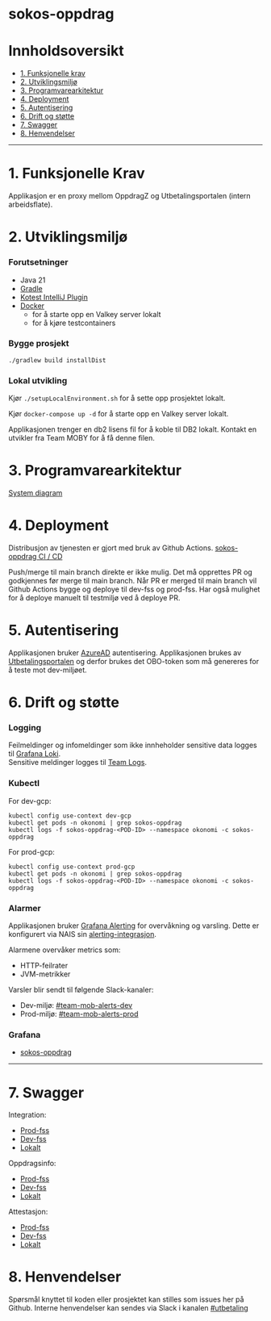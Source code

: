 # sokos-oppdrag

# Innholdsoversikt

* [1. Funksjonelle krav](#1-funksjonelle-krav)
* [2. Utviklingsmiljø](#2-utviklingsmiljø)
* [3. Programvarearkitektur](#3-programvarearkitektur)
* [4. Deployment](#4-deployment)
* [5. Autentisering](#5-autentisering)
* [6. Drift og støtte](#6-drift-og-støtte)
* [7. Swagger](#7-swagger)
* [8. Henvendelser](#8-henvendelser)

---

# 1. Funksjonelle Krav

Applikasjon er en proxy mellom OppdragZ og Utbetalingsportalen (intern arbeidsflate).

# 2. Utviklingsmiljø

### Forutsetninger

* Java 21
* [Gradle](https://gradle.org/)
* [Kotest IntelliJ Plugin](https://plugins.jetbrains.com/plugin/14080-kotest)
* [Docker](https://www.docker.com/)
    * for å starte opp en Valkey server lokalt
    * for å kjøre testcontainers

### Bygge prosjekt

`./gradlew build installDist`

### Lokal utvikling

Kjør `./setupLocalEnvironment.sh` for å sette opp prosjektet lokalt.

Kjør `docker-compose up -d` for å starte opp en Valkey server lokalt.

Applikasjonen trenger en db2 lisens fil for å koble til DB2 lokalt. Kontakt en utvikler fra Team MOBY for å få denne filen.

# 3. Programvarearkitektur

[System diagram](./dokumentasjon/system-diagram.md)

# 4. Deployment

Distribusjon av tjenesten er gjort med bruk av Github Actions.
[sokos-oppdrag CI / CD](https://github.com/navikt/sokos-oppdrag/actions)

Push/merge til main branch direkte er ikke mulig. Det må opprettes PR og godkjennes før merge til main branch.
Når PR er merged til main branch vil Github Actions bygge og deploye til dev-fss og prod-fss.
Har også mulighet for å deploye manuelt til testmiljø ved å deploye PR.

# 5. Autentisering

Applikasjonen bruker [AzureAD](https://docs.nais.io/security/auth/azure-ad/) autentisering.
Applikasjonen brukes av [Utbetalingsportalen](https://github.com/navikt/sokos-utbetalingsportalen) og derfor brukes det OBO-token
som må genereres for å teste mot dev-miljøet.

# 6. Drift og støtte

### Logging

Feilmeldinger og infomeldinger som ikke innheholder sensitive data logges til [Grafana Loki](https://docs.nais.io/observability/logging/#grafana-loki).  
Sensitive meldinger logges til [Team Logs](https://doc.nais.io/observability/logging/how-to/team-logs/).

### Kubectl

For dev-gcp:

```shell script
kubectl config use-context dev-gcp
kubectl get pods -n okonomi | grep sokos-oppdrag
kubectl logs -f sokos-oppdrag-<POD-ID> --namespace okonomi -c sokos-oppdrag
```

For prod-gcp:

```shell script
kubectl config use-context prod-gcp
kubectl get pods -n okonomi | grep sokos-oppdrag
kubectl logs -f sokos-oppdrag-<POD-ID> --namespace okonomi -c sokos-oppdrag
```

### Alarmer

Applikasjonen bruker [Grafana Alerting](https://grafana.nav.cloud.nais.io/alerting/) for overvåkning og varsling.
Dette er konfigurert via NAIS sin [alerting-integrasjon](https://doc.nais.io/observability/alerts).

Alarmene overvåker metrics som:

- HTTP-feilrater
- JVM-metrikker

Varsler blir sendt til følgende Slack-kanaler:

- Dev-miljø: [#team-mob-alerts-dev](https://nav-it.slack.com/archives/C042SF2FEQM)
- Prod-miljø: [#team-mob-alerts-prod](https://nav-it.slack.com/archives/C042ESY71GX)

### Grafana

- [sokos-oppdrag](https://grafana.nav.cloud.nais.io/d/fds82z8c0pq0wf/sokos-oppdrag?orgId=1)

---

# 7. Swagger

Integration:

- [Prod-fss](https://sokos-oppdrag.intern.nav.no/api/v1/integration/docs)
- [Dev-fss](https://sokos-oppdrag.intern.dev.nav.no/api/v1/integration/docs)
- [Lokalt](http://0.0.0.0:8080/api/v1/integration/docs)

Oppdragsinfo:

- [Prod-fss](https://sokos-oppdrag.intern.nav.no/api/v1/oppdragsinfo/docs)
- [Dev-fss](https://sokos-oppdrag.intern.dev.nav.no/api/v1/oppdragsinfo/docs)
- [Lokalt](http://0.0.0.0:8080/api/v1/oppdragsinfo/docs)

Attestasjon:

- [Prod-fss](https://sokos-oppdrag.intern.nav.no/api/v1/attestasjon/docs)
- [Dev-fss](https://sokos-oppdrag.intern.dev.nav.no/api/v1/attestasjon/docs)
- [Lokalt](http://0.0.0.0:8080/api/v1/attestasjon/docs)

# 8. Henvendelser

Spørsmål knyttet til koden eller prosjektet kan stilles som issues her på Github.
Interne henvendelser kan sendes via Slack i kanalen [#utbetaling](https://nav-it.slack.com/archives/CKZADNFBP)

